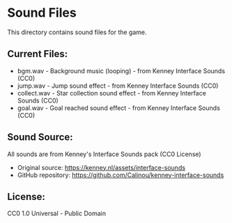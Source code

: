 # Sound Files

This directory contains sound files for the game.

## Current Files:
- bgm.wav - Background music (looping) - from Kenney Interface Sounds (CC0)
- jump.wav - Jump sound effect - from Kenney Interface Sounds (CC0)
- collect.wav - Star collection sound effect - from Kenney Interface Sounds (CC0)
- goal.wav - Goal reached sound effect - from Kenney Interface Sounds (CC0)

## Sound Source:
All sounds are from Kenney's Interface Sounds pack (CC0 License)
- Original source: https://kenney.nl/assets/interface-sounds
- GitHub repository: https://github.com/Calinou/kenney-interface-sounds

## License:
CC0 1.0 Universal - Public Domain